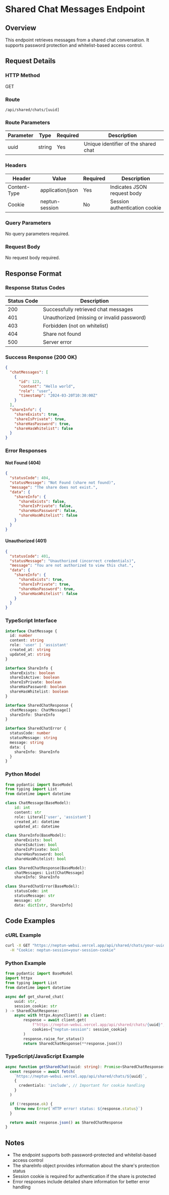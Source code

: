 # Shared Chat Messages Endpoint

## Overview

This endpoint retrieves messages from a shared chat conversation. It supports password protection and whitelist-based access control.

## Request Details

### HTTP Method

GET

### Route

`/api/shared/chats/[uuid]`

### Route Parameters

| Parameter | Type   | Required | Description                          |
| --------- | ------ | -------- | ------------------------------------ |
| uuid      | string | Yes      | Unique identifier of the shared chat |

### Headers

| Header       | Value            | Required | Description                   |
| ------------ | ---------------- | -------- | ----------------------------- |
| Content-Type | application/json | Yes      | Indicates JSON request body   |
| Cookie       | neptun-session   | No       | Session authentication cookie |

### Query Parameters

No query parameters required.

### Request Body

No request body required.

## Response Format

### Response Status Codes

| Status Code | Description                                |
| ----------- | ------------------------------------------ |
| 200         | Successfully retrieved chat messages       |
| 401         | Unauthorized (missing or invalid password) |
| 403         | Forbidden (not on whitelist)               |
| 404         | Share not found                            |
| 500         | Server error                               |

### Success Response (200 OK)

```json
{
  "chatMessages": [
    {
      "id": 123,
      "content": "Hello world",
      "role": "user",
      "timestamp": "2024-03-20T10:30:00Z"
    }
  ],
  "shareInfo": {
    "shareExists": true,
    "shareIsPrivate": true,
    "shareHasPassword": true,
    "shareHasWhitelist": false
  }
}
```

### Error Responses

#### Not Found (404)

```json
{
  "statusCode": 404,
  "statusMessage": "Not Found (share not found)",
  "message": "The share does not exist.",
  "data": {
    "shareInfo": {
      "shareExists": false,
      "shareIsPrivate": false,
      "shareHasPassword": false,
      "shareHasWhitelist": false
    }
  }
}
```

#### Unauthorized (401)

```json
{
  "statusCode": 401,
  "statusMessage": "Unauthorized (incorrect credentials)",
  "message": "You are not authorized to view this chat.",
  "data": {
    "shareInfo": {
      "shareExists": true,
      "shareIsPrivate": true,
      "shareHasPassword": true,
      "shareHasWhitelist": false
    }
  }
}
```

### TypeScript Interface

```typescript
interface ChatMessage {
  id: number
  content: string
  role: 'user' | 'assistant'
  created_at: string
  updated_at: string
}

interface ShareInfo {
  shareExists: boolean
  shareIsActive: boolean
  shareIsPrivate: boolean
  shareHasPassword: boolean
  shareHasWhitelist: boolean
}

interface SharedChatResponse {
  chatMessages: ChatMessage[]
  shareInfo: ShareInfo
}

interface SharedChatError {
  statusCode: number
  statusMessage: string
  message: string
  data: {
    shareInfo: ShareInfo
  }
}
```

### Python Model

```python
from pydantic import BaseModel
from typing import List
from datetime import datetime

class ChatMessage(BaseModel):
    id: int
    content: str
    role: Literal['user', 'assistant']
    created_at: datetime
    updated_at: datetime

class ShareInfo(BaseModel):
    shareExists: bool
    shareIsActive: bool
    shareIsPrivate: bool
    shareHasPassword: bool
    shareHasWhitelist: bool

class SharedChatResponse(BaseModel):
    chatMessages: List[ChatMessage]
    shareInfo: ShareInfo

class SharedChatError(BaseModel):
    statusCode: int
    statusMessage: str
    message: str
    data: dict[str, ShareInfo]
```

## Code Examples

### cURL Example

```bash
curl -X GET "https://neptun-webui.vercel.app/api/shared/chats/your-uuid-here" \
  -H "Cookie: neptun-session=your-session-cookie"
```

### Python Example

```python
from pydantic import BaseModel
import httpx
from typing import List
from datetime import datetime

async def get_shared_chat(
    uuid: str,
    session_cookie: str
) -> SharedChatResponse:
    async with httpx.AsyncClient() as client:
        response = await client.get(
            f"https://neptun-webui.vercel.app/api/shared/chats/{uuid}",
            cookies={"neptun-session": session_cookie}
        )
        response.raise_for_status()
        return SharedChatResponse(**response.json())
```

### TypeScript/JavaScript Example

```typescript
async function getSharedChat(uuid: string): Promise<SharedChatResponse> {
  const response = await fetch(
    `https://neptun-webui.vercel.app/api/shared/chats/${uuid}`,
    {
      credentials: 'include', // Important for cookie handling
    }
  )

  if (!response.ok) {
    throw new Error(`HTTP error! status: ${response.status}`)
  }

  return await response.json() as SharedChatResponse
}
```

## Notes

- The endpoint supports both password-protected and whitelist-based access control
- The shareInfo object provides information about the share's protection status
- Session cookie is required for authentication if the share is protected
- Error responses include detailed share information for better error handling

